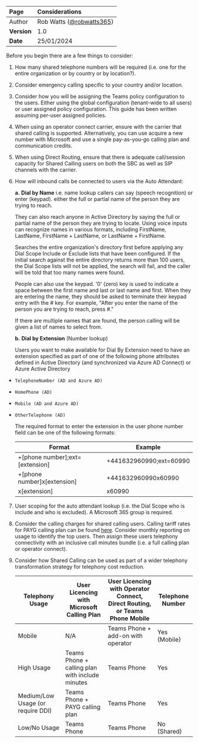 | Page | Considerations |
| :--- | :--- |
| Author | Rob Watts ([@robwatts365](https://github.com/robwatts365)) |
| **Version** | 1.0 |
| **Date** | 25/01/2024 |

Before you begin there are a few things to consider:
1. How many shared telephone numbers will be required (i.e. one for the entire organization or by country or by location?).
2. Consider emergency calling specific to your country and/or location.
3. Consider how you will be assigning the Teams policy configuration to the users.  Either using the global configuration (tenant-wide to all users) or user assigned policy configuration.  This guide has been written assuming per-user assigned policies.
4. When using an operator connect carrier, ensure with the carrier that shared calling is supported. Alternatively, you can use acquire a new number with Microsoft and use a single pay-as-you-go calling plan and communication credits.
5. When using Direct Routing, ensure that there is adequate call/session capacity for Shared Calling users on both the SBC as well as SIP channels with the carrier.
6. How will inbound calls be connected to users via the Auto Attendant: 

    **a.** **Dial by Name** i.e. name lookup callers can say (speech recognition) or enter (keypad). either the full or partial name of the person they are trying to reach.

    They can also reach anyone in Active Directory by saying the full or partial name of the person they are trying to locate. Using voice inputs can recognize names in various formats, including FirstName, LastName, FirstName + LastName, or LastName + FirstName.

    Searches the entire organization's directory first before applying any Dial Scope Include or Exclude lists that have been configured.  If the initial search against the entire directory returns more than 100 users, the Dial Scope lists will not be applied, the search will fail, and the caller will be told that too many names were found.

    People can also use the keypad.  '0' (zero) key is used to indicate a space between the first name and last or last name and first. When they are entering the name, they should be asked to terminate their keypad entry with the # key. For example, "After you enter the name of the person you are trying to reach, press #."

    If there are multiple names that are found, the person calling will be given a list of names to select from.

    **b.** **Dial by Extension** (Number lookup)

    Users you want to make available for Dial By Extension need to have an extension specified as part of one of the following phone attributes defined in Active Directory (and synchronized via Azure AD Connect) or Azure Active Directory

-     TelephoneNumber (AD and Azure AD)
-     HomePhone (AD)
-     Mobile (AD and Azure AD)
-     OtherTelephone (AD)

    The required format to enter the extension in the user phone number field can be one of the following formats:

    | Format | Example |
    | --- | --- |
    | +[phone number];ext=[extension] | +441632960990;ext=60990 |
    | +[phone number]x[extension] | +441632960990x60990 |
    | x[extension] | x60990 |

7. User scoping for the auto attendant lookup (i.e. the Dial Scope who is include and who is excluded). A Microsoft 365 group is required.

8. Consider the calling charges for shared calling users. Calling tariff rates for PAYG calling plan can be found [here](https://www.microsoft.com/en-gb/microsoft-teams/microsoft-teams-phone).  Consider monthly reporting on usage to identify the top users. Then assign these users telephony connectivity with an inclusive call minutes bundle (i.e. a full calling plan or operator connect).

9. Consider how Shared Calling can be used as part of a wider telephony transformation strategy for telephony cost reduction.  

    | Telephony Usage | User Licencing with Microsoft Calling Plan | User Licencing with Operator Connect, Direct Routing, or Teams Phone Mobile | Telephone Number |
    | ------------- | ------------- | ------------- | ------------- |
    | Mobile | N/A | Teams Phone + add-on with operator | Yes (Mobile)
    | High Usage | Teams Phone + calling plan with include minutes | Teams Phone | Yes |
    | Medium/Low Usage (or require DDI) | Teams Phone + PAYG calling plan | Teams Phone | Yes |
    | Low/No Usage | Teams Phone | Teams Phone | No (Shared) 




